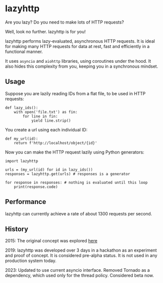 # lazyhttp

Are you lazy? Do you need to make lots of HTTP requests?

Well, look no further. lazyhttp is for you!

lazyhttp performs lazy-evaluated, asynchronous HTTP requests. It is ideal for making many HTTP requests for data at rest, fast and efficiently in a functional manner.

It uses `asyncio` and `aiohttp` libraries, using coroutines under the hood. It also hides this complexity from you, keeping you in a synchronous mindset.

## Usage

Suppose you are lazily reading IDs from a flat file, to be used in HTTP requests:

```
def lazy_ids():
    with open('file.txt') as fin:
        for line in fin:
            yield line.strip()
```

You create a url using each individual ID:

```
def my_url(id):
    return f'http://localhost/object/{id}'
```

Now you can make the HTTP request lazily using Python generators:

```
import lazyhttp

urls = (my_url(id) for id in lazy_ids())
responses = lazyhttp.get(urls) # responses is a generator

for response in responses: # nothing is evaluated until this loop
    print(response.code)
```


## Performance
lazyhttp can currently achieve a rate of about 1300 requests per second.

## History

2015: The original concept was explored [here](https://stackoverflow.com/questions/31869593/yielding-a-value-from-a-coroutine-in-python-a-k-a-convert-callback-to-generato)

2019: lazyhttp was developed over 3 days in a hackathon as an experiment and proof of concept. It is considered pre-alpha status. It is not used in any production system today.

2023: Updated to use current asyncio interface. Removed Tornado as a dependency, which used only for the thread policy. Considered beta now.
